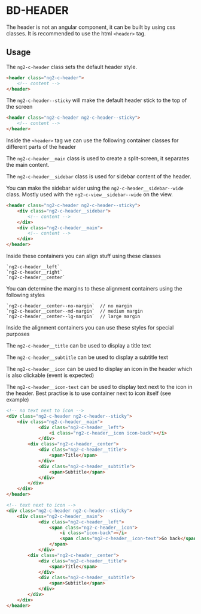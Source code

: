 # BD-HEADER

The header is not an angular component, it can be built by using css classes. It is recommended to use the html `<header>` tag.

## Usage
The `ng2-c-header` class sets the default header style.
```html
<header class="ng2-c-header">
    <!-- content -->
</header>
```

The `ng2-c-header--sticky` will make the default header stick to the top of the screen
```html
<header class="ng2-c-header ng2-c-header--sticky">
    <!-- content -->
</header>
```

Inside the `<header>` tag we can use the following container classes for different parts of the header

The `ng2-c-header__main` class is used to create a split-screen, it separates the main content.

The `ng2-c-header__sidebar` class is used for sidebar content of the header.

You can make the sidebar wider using the `ng2-c-header__sidebar--wide` class. Mostly used with the `ng2-c-view__sidebar--wide` on the view.

```html
<header class="ng2-c-header ng2-c-header--sticky">
    <div class="ng2-c-header__sidebar">
        <!-- content -->
    </div>
    <div class="ng2-c-header__main">
        <!-- content -->
    </div>
</header>
```

Inside these containers you can align stuff using these classes
```
`ng2-c-header__left`
`ng2-c-header__right`
`ng2-c-header__center`
```

You can determine the margins to these alignment containers using the following styles
```
`ng2-c-header__center--no-margin`  // no margin
`ng2-c-header__center--md-margin`  // medium margin
`ng2-c-header__center--lg-margin`  // large margin
```

Inside the alignment containers you can use these styles for special purposes

The `ng2-c-header__title` can be used to display a title text

The `ng2-c-header__subtitle` can be used to display a subtitle text

The `ng2-c-header__icon` can be used to display an icon in the header which is also clickable (event is expected)

The `ng2-c-header__icon-text` can be used to display text next to the icon in the header. Best practise is to use container next to icon itself (see example) 

```html
<!-- no text next to icon -->
<div class="ng2-c-header ng2-c-header--sticky">
    <div class="ng2-c-header__main">
            <div class="ng2-c-header__left">
                <i class="ng2-c-header__icon icon-back"></i>
            </div>
        <div class="ng2-c-header__center">
            <div class="ng2-c-header__title">
                <span>Title</span>
            </div>
            <div class="ng2-c-header__subtitle">
                <span>Subtitle</span>
            </div>
        </div>
    </div>
</header>
```

```html
<!-- text next to icon -->
<div class="ng2-c-header ng2-c-header--sticky">
    <div class="ng2-c-header__main">
            <div class="ng2-c-header__left">
                <span class="ng2-c-header__icon">
                    <i class="icon-back"></i>
                    <span class="ng2-c-header__icon-text">Go back</span>
                </span>
            </div>
        <div class="ng2-c-header__center">
            <div class="ng2-c-header__title">
                <span>Title</span>
            </div>
            <div class="ng2-c-header__subtitle">
                <span>Subtitle</span>
            </div>
        </div>
    </div>
</header>
```
